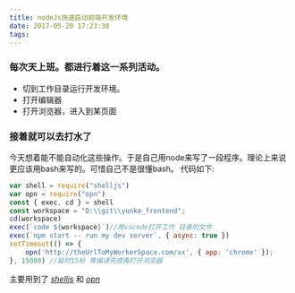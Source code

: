 ```yaml
---
title: nodeJs快速启动前端开发环境
date: 2017-05-20 17:23:38
tags:
---
```

### 每次天上班。都进行着这一系列活动。
* 切到工作目录运行开发环境。 
* 打开编辑器
* 打开浏览器，进入到某页面

### 接着就可以去打水了

今天想着能不能自动化这些操作。于是自己用node来写了一段程序。理论上来说更应该用bash来写的。可惜自己不是很懂bash。 代码如下:

``` javascript
var shell = require("shelljs")
var opn = require("opn")
const { exec, cd } = shell
const workspace = "D:\\git\\yunke_frontend";
cd(workspace)
exec(`code ${workspace}`)//用vscode打开工作 目录的文件
exec(`npm start -- run my dev server`, { async: true })
setTimeout(() => {
    opn('http://theUrlToMyWorkerSpace.com/xx', { app: 'chrome' });
}, 15000) //延时15秒 等编译完成再打开浏览器 
```
主要用到了 [*shelljs*](https://github.com/shelljs/shelljs) 和 [*opn*](https://github.com/sindresorhus/opn)
